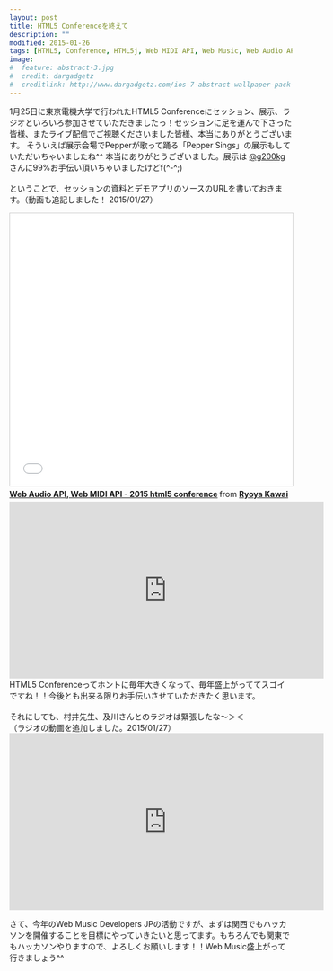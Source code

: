 ```yaml
---
layout: post
title: HTML5 Conferenceを終えて
description: ""
modified: 2015-01-26
tags: [HTML5, Conference, HTML5j, Web MIDI API, Web Music, Web Audio API]
image:
#  feature: abstract-3.jpg
#  credit: dargadgetz
#  creditlink: http://www.dargadgetz.com/ios-7-abstract-wallpaper-pack-for-iphone-5-and-ipod-touch-retina/
---
```

<div> </div>

1月25日に東京電機大学で行われたHTML5 Conferenceにセッション、展示、ラジオといろいろ参加させていただきましたっ！セッションに足を運んで下さった皆様、またライブ配信でご視聴くださいました皆様、本当にありがとうございます。
そういえば展示会場でPepperが歌って踊る「Pepper Sings」の展示もしていただいちゃいましたね^^ 本当にありがとうございました。展示は <a href="https://twitter.com/g200kg/" target="_blank">@g200kg</a> さんに99%お手伝い頂いちゃいましたけどf(^-^;)<br>
<br>
ということで、セッションの資料とデモアプリのソースのURLを書いておきます。（動画も追記しました！ 2015/01/27）


<div class="post-image-center">
<iframe src="//www.slideshare.net/slideshow/embed_code/key/6s8QuVndYhqe7U" width="595" height="485" frameborder="0" marginwidth="0" marginheight="0" scrolling="no" style="border:1px solid #CCC; border-width:1px; margin-bottom:5px; max-width: 100%;" allowfullscreen> </iframe> 
</div>
<div class="post-image-center">
  <div style="margin-bottom:5px"> <strong> <a href="//www.slideshare.net/ryoyakawai/web-audi-oapi-web-midi-api-2015-html5-conference" title="Web Audio API, Web MIDI API - 2015 html5 conference" target="_blank">Web Audio API, Web MIDI API - 2015 html5 conference</a> </strong> from <strong><a href="https://www.slideshare.net/ryoyakawai" target="_blank">Ryoya Kawai</a></strong> </div>
</div>


<div class="post-image-center">
<iframe width="560" height="315" src="https://www.youtube.com/embed/fB6943lfuR8?rel=0&amp;controls=0&amp;showinfo=0&amp;start=12200" frameborder="0" allow="autoplay; encrypted-media" allowfullscreen></iframe>
</div>
HTML5 Conferenceってホントに毎年大きくなって、毎年盛上がっててスゴイですね！！今後とも出来る限りお手伝いさせていただきたく思います。<br>
<br>
それにしても、村井先生、及川さんとのラジオは緊張したな〜＞＜<br>
（ラジオの動画を追加しました。2015/01/27）


<div class="post-image-center">
<iframe width="560" height="315" src="https://www.youtube.com/embed/3o7N0njJsAs?rel=0&amp;controls=0&amp;showinfo=0" frameborder="0" allow="autoplay; encrypted-media" allowfullscreen></iframe>
</div>

さて、今年のWeb Music Developers JPの活動ですが、まずは関西でもハッカソンを開催することを目標にやっていきたいと思ってます。もちろんでも関東でもハッカソンやりますので、よろしくお願いします！！Web Music盛上がって行きましょう^^

